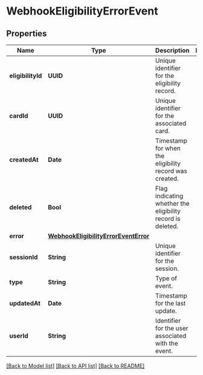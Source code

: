 # WebhookEligibilityErrorEvent

## Properties
Name | Type | Description | Notes
------------ | ------------- | ------------- | -------------
**eligibilityId** | **UUID** | Unique identifier for the eligibility record. | 
**cardId** | **UUID** | Unique identifier for the associated card. | 
**createdAt** | **Date** | Timestamp for when the eligibility record was created. | 
**deleted** | **Bool** | Flag indicating whether the eligibility record is deleted. | 
**error** | [**WebhookEligibilityErrorEventError**](WebhookEligibilityErrorEventError.md) |  | 
**sessionId** | **String** | Unique identifier for the session. | 
**type** | **String** | Type of event. | 
**updatedAt** | **Date** | Timestamp for the last update. | 
**userId** | **String** | Identifier for the user associated with the event. | 

[[Back to Model list]](../README.md#documentation-for-models) [[Back to API list]](../README.md#documentation-for-api-endpoints) [[Back to README]](../README.md)



